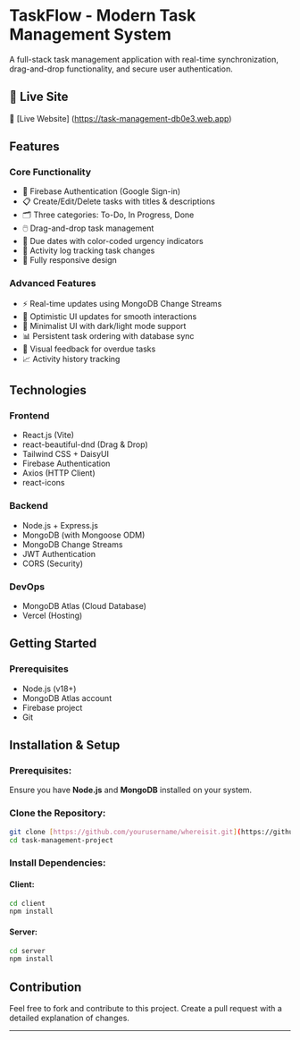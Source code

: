 # TaskFlow - Modern Task Management System
A full-stack task management application with real-time synchronization, drag-and-drop functionality, and secure user authentication.
## 🚀 Live Site

🔗 [Live Website] (https://task-management-db0e3.web.app)

## Features

### Core Functionality
- 🔐 Firebase Authentication (Google Sign-in)
- 📋 Create/Edit/Delete tasks with titles & descriptions
- 🗂️ Three categories: To-Do, In Progress, Done
- 🖱️ Drag-and-drop task management
- 📅 Due dates with color-coded urgency indicators
- 📜 Activity log tracking task changes
- 📱 Fully responsive design

### Advanced Features
- ⚡ Real-time updates using MongoDB Change Streams
- 🔄 Optimistic UI updates for smooth interactions
- 🎨 Minimalist UI with dark/light mode support
- 📊 Persistent task ordering with database sync
- 🔔 Visual feedback for overdue tasks
- 📈 Activity history tracking

## Technologies

### Frontend
- React.js (Vite)
- react-beautiful-dnd (Drag & Drop)
- Tailwind CSS + DaisyUI
- Firebase Authentication
- Axios (HTTP Client)
- react-icons

### Backend
- Node.js + Express.js
- MongoDB (with Mongoose ODM)
- MongoDB Change Streams
- JWT Authentication
- CORS (Security)

### DevOps
- MongoDB Atlas (Cloud Database)
- Vercel (Hosting)

## Getting Started

### Prerequisites
- Node.js (v18+)
- MongoDB Atlas account
- Firebase project
- Git

## Installation & Setup
### Prerequisites:
Ensure you have **Node.js** and **MongoDB** installed on your system.

### Clone the Repository:
```sh
git clone [https://github.com/yourusername/whereisit.git](https://github.com/noorjahan220/task-management-project.git)
cd task-management-project
```

### Install Dependencies:
#### Client:
```sh
cd client
npm install
```
#### Server:
```sh
cd server
npm install
```



## Contribution
Feel free to fork and contribute to this project. Create a pull request with a detailed explanation of changes.



---
